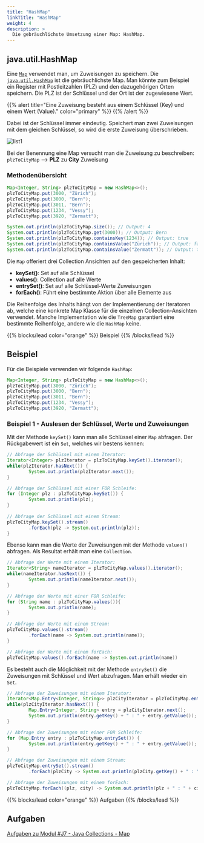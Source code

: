 ```yaml
---
title: "HashMap"
linkTitle: "HashMap"
weight: 4
description: >
  Die gebräuchlichste Umsetzung einer Map: HashMap.
---
```


## java.util.HashMap

Eine [`Map`](https://docs.oracle.com/en/java/javase/11/docs/api/java.base/java/util/Map.html) verwendet man, um Zuweisungen zu speichern.
Die [`java.util.HashMap`](https://docs.oracle.com/en/java/javase/11/docs/api/java.base/java/util/HashMap.html) ist die gebräuchlichste Map. 
Man könnte zum Beispiel ein Register mit Postleitzahlen (PLZ) und den dazugehörigen Orten speichern.
Die PLZ ist der Schlüssel und der Ort ist der zugewiesene Wert.

{{% alert title="Eine Zuweisung besteht aus einem Schlüssel (Key) und einem Wert (Value)." color="primary" %}}
{{% /alert %}}

Dabei ist der Schlüssel immer eindeutig. Speichert man zwei Zuweisungen mit dem gleichen Schlüssel, so wird die erste Zuweisung überschrieben.

![list1](../../java-collections/map1.svg)

Bei der Benennung eine Map versucht man die Zuweisung zu beschreiben:  
`plzToCityMap` --> **PLZ** zu **City** Zuweisung

### Methodenübersicht

```java
Map<Integer, String> plzToCityMap = new HashMap<>();
plzToCityMap.put(3000, "Zürich");
plzToCityMap.put(3000, "Bern");
plzToCityMap.put(3011, "Bern");
plzToCityMap.put(1234, "Vessy");
plzToCityMap.put(3920, "Zermatt");

System.out.println(plzToCityMap.size()); // Output: 4
System.out.println(plzToCityMap.get(3000)); // Output: Bern
System.out.println(plzToCityMap.containsKey(1234)); // Output: true
System.out.println(plzToCityMap.containsValue("Zürich")); // Output: false
System.out.println(plzToCityMap.containsValue("Zermatt")); // Output: true

```

Die `Map` offeriert drei Collection Ansichten auf den gespeicherten Inhalt:

- **keySet()**: Set auf alle Schlüssel
- **values()**: Collection auf alle Werte
- **entrySet()**: Set auf alle Schlüssel-Werte Zuweisungen
- **forEach()**: Führt eine bestimmte Aktion über alle Elemente aus

Die Reihenfolge des Inhalts hängt von der Implementierung der Iteratoren ab, welche eine konkrete Map Klasse für die einzelnen Collection-Ansichten verwendet. Manche Implementation wie die `TreeMap` garantiert eine bestimmte Reihenfolge, andere wie die `HashMap` keine. 


{{% blocks/lead color="orange" %}}
Beispiel
{{% /blocks/lead %}}

## Beispiel

Für die Beispiele verwenden wir folgende `HashMap`:

```java
Map<Integer, String> plzToCityMap = new HashMap<>();
plzToCityMap.put(3000, "Zürich");
plzToCityMap.put(3000, "Bern");
plzToCityMap.put(3011, "Bern");
plzToCityMap.put(1234, "Vessy");
plzToCityMap.put(3920, "Zermatt");

```

### Beispiel 1 - Auslesen der Schlüssel, Werte und Zuweisungen

Mit der Methode `keySet()` kann man alle Schlüssel einer `Map` abfragen.
Der Rückgabewert ist ein `Set`, welches wir bestens kennen:

```java
// Abfrage der Schlüssel mit einem Iterator:
Iterator<Integer> plzIterator = plzToCityMap.keySet().iterator();
while(plzIterator.hasNext()) {
        System.out.println(plzIterator.next());
}

// Abfrage der Schlüssel mit einer FOR Schleife:
for (Integer plz : plzToCityMap.keySet()) {
        System.out.println(plz);
}        
        
// Abfrage der Schlüssel mit einem Stream:
plzToCityMap.keySet().stream()
        .forEach(plz -> System.out.println(plz));
}

```

Ebenso kann man die Werte der Zuweisungen mit der Methode `values()` abfragen.
Als Resultat erhält man eine `Collection`.

```java
// Abfrage der Werte mit einem Iterator:
Iterator<String> nameIterator = plzToCityMap.values().iterator();
while(nameIterator.hasNext()) {
        System.out.println(nameIterator.next());
}

// Abfrage der Werte mit einer FOR Schleife:
for (String name : plzToCityMap.values()){
        System.out.println(name);
}        

// Abfrage der Werte mit einem Stream:
plzToCityMap.values().stream()
        .forEach(name -> System.out.println(name));
}

// Abfrage der Werte mit einem forEach:
plzToCityMap.values().forEach(name -> System.out.println(name))
```

Es besteht auch die Möglichkeit mit der Methode `entrySet()` die Zuweisungen mit Schlüssel und Wert abzufragen.
Man erhält wieder ein `Set`.

```java
// Abfrage der Zuweisungen mit einem Iterator:
Iterator<Map.Entry<Integer, String>> plzCityIterator = plzToCityMap.entrySet().iterator();
while(plzCityIterator.hasNext()) {
        Map.Entry<Integer, String> entry = plzCityIterator.next();
        System.out.println(entry.getKey() + " : " + entry.getValue());
}

// Abfrage der Zuweisungen mit einer FOR Schleife:
for (Map.Entry entry : plzToCityMap.entrySet()) {
        System.out.println(entry.getKey() + " : " + entry.getValue());
}

// Abfrage der Zuweisungen mit einem Stream:
plzToCityMap.entrySet().stream()
        .forEach(plzCity -> System.out.println(plzCity.getKey() + " : " + plzCity.getValue()));

// Abfrage der Zuweisungen mit einem forEach:
plzToCityMap.forEach((plz, city) -> System.out.println(plz + " : " + city));

```

{{% blocks/lead color="orange" %}}
Aufgaben
{{% /blocks/lead %}}

## Aufgaben

[Aufgaben zu Modul #J7 - Java Collections - Map](../../../../labs/java/java-collections/03_map)
